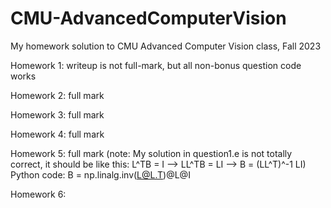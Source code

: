 # CMU-AdvancedComputerVision
My homework solution to CMU Advanced Computer Vision class, Fall 2023

Homework 1: writeup is not full-mark, but all non-bonus question code works

Homework 2: full mark

Homework 3: full mark

Homework 4: full mark

Homework 5: full mark (note: My solution in question1.e is not totally correct, it should be like this: L^TB = I --> LL^TB = LI --> B = (LL^T)^-1  LI) Python code: B = np.linalg.inv(L@L.T)@L@I

Homework 6:
